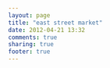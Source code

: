 ```yaml
---
layout: page
title: "east street market"
date: 2012-04-21 13:32
comments: true
sharing: true
footer: true
---
```

